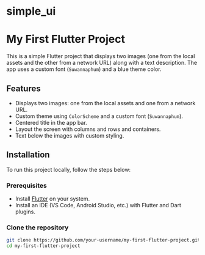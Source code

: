 # simple_ui

# My First Flutter Project

This is a simple Flutter project that displays two images (one from the local assets and the other from a network URL) along with a text description. The app uses a custom font (`Suwannaphum`) and a blue theme color.

## Features

- Displays two images: one from the local assets and one from a network URL.
- Custom theme using `ColorScheme` and a custom font (`Suwannaphum`).
- Centered title in the app bar.
- Layout the screen with columns and rows and containers.
- Text below the images with custom styling.

## Installation

To run this project locally, follow the steps below:

### Prerequisites

- Install [Flutter](https://flutter.dev/docs/get-started/install) on your system.
- Install an IDE (VS Code, Android Studio, etc.) with Flutter and Dart plugins.

### Clone the repository

```bash
git clone https://github.com/your-username/my-first-flutter-project.git
cd my-first-flutter-project
